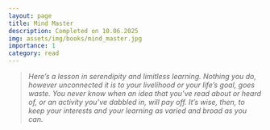 ```yaml
---
layout: page
title: Mind Master
description: Completed on 10.06.2025
img: assets/img/books/mind_master.jpg
importance: 1
category: read
---
```


> _Here’s a lesson in serendipity and limitless learning.
> Nothing you do, however unconnected it is to your
> livelihood or your life’s goal, goes waste. You never
> know when an idea that you’ve read about or heard of,
> or an activity you’ve dabbled in, will pay off. It’s
> wise, then, to keep your interests and your learning
> as varied and broad as you can._
